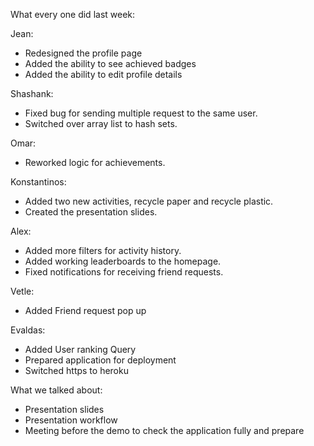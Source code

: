 What every one did last week:

Jean:
- Redesigned the profile page
- Added the ability to see achieved badges
- Added the ability to edit profile details

Shashank:
- Fixed bug for sending multiple request to the same user.
- Switched over array list to hash sets.

Omar:
- Reworked logic for achievements.

Konstantinos:
- Added two new activities, recycle paper and recycle plastic.
- Created the presentation slides.

Alex:
- Added more filters for activity history.
- Added working leaderboards to the homepage.
- Fixed notifications for receiving friend requests.
 
Vetle:
- Added Friend request pop up

Evaldas:
- Added User ranking Query
- Prepared application for deployment
- Switched https to heroku

What we talked about:
- Presentation slides
- Presentation workflow
- Meeting before the demo to check the application fully and prepare